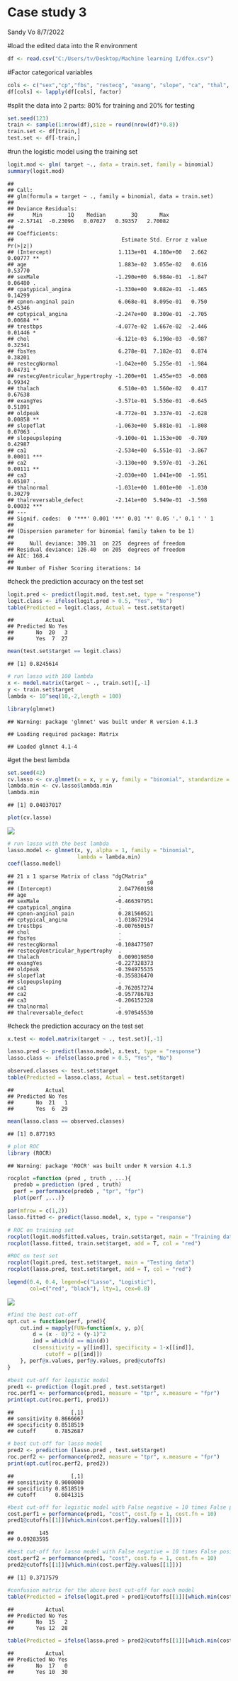 Case study 3
================
Sandy Vo
8/7/2022

#load the edited data into the R environment

``` r
df <- read.csv("C:/Users/tv/Desktop/Machine learning I/dfex.csv")
```

#Factor categorical variables

``` r
cols <- c("sex","cp","fbs", "restecg", "exang", "slope", "ca", "thal", "target")
df[cols] <- lapply(df[cols], factor)
```

#split the data into 2 parts: 80% for training and 20% for testing

``` r
set.seed(123)
train <- sample(1:nrow(df),size = round(nrow(df)*0.8))
train.set <- df[train,]
test.set <- df[-train,]
```

#run the logistic model using the training set

``` r
logit.mod <- glm( target ~., data = train.set, family = binomial)
summary(logit.mod)
```

    ## 
    ## Call:
    ## glm(formula = target ~ ., family = binomial, data = train.set)
    ## 
    ## Deviance Residuals: 
    ##      Min        1Q    Median        3Q       Max  
    ## -2.57141  -0.23096   0.07027   0.39357   2.70082  
    ## 
    ## Coefficients:
    ##                                  Estimate Std. Error z value Pr(>|z|)    
    ## (Intercept)                     1.113e+01  4.180e+00   2.662  0.00777 ** 
    ## age                             1.883e-02  3.055e-02   0.616  0.53770    
    ## sexMale                        -1.290e+00  6.984e-01  -1.847  0.06480 .  
    ## cpatypical_angina              -1.330e+00  9.082e-01  -1.465  0.14299    
    ## cpnon-anginal pain              6.068e-01  8.095e-01   0.750  0.45346    
    ## cptypical_angina               -2.247e+00  8.309e-01  -2.705  0.00684 ** 
    ## trestbps                       -4.077e-02  1.667e-02  -2.446  0.01446 *  
    ## chol                           -6.121e-03  6.198e-03  -0.987  0.32341    
    ## fbsYes                          6.278e-01  7.182e-01   0.874  0.38201    
    ## restecgNormal                  -1.042e+00  5.255e-01  -1.984  0.04731 *  
    ## restecgVentricular_hypertrophy -1.200e+01  1.455e+03  -0.008  0.99342    
    ## thalach                         6.510e-03  1.560e-02   0.417  0.67638    
    ## exangYes                       -3.571e-01  5.536e-01  -0.645  0.51891    
    ## oldpeak                        -8.772e-01  3.337e-01  -2.628  0.00858 ** 
    ## slopeflat                      -1.063e+00  5.881e-01  -1.808  0.07063 .  
    ## slopeupsloping                 -9.100e-01  1.153e+00  -0.789  0.42987    
    ## ca1                            -2.534e+00  6.551e-01  -3.867  0.00011 ***
    ## ca2                            -3.130e+00  9.597e-01  -3.261  0.00111 ** 
    ## ca3                            -2.030e+00  1.041e+00  -1.951  0.05107 .  
    ## thalnormal                     -1.031e+00  1.001e+00  -1.030  0.30279    
    ## thalreversable_defect          -2.141e+00  5.949e-01  -3.598  0.00032 ***
    ## ---
    ## Signif. codes:  0 '***' 0.001 '**' 0.01 '*' 0.05 '.' 0.1 ' ' 1
    ## 
    ## (Dispersion parameter for binomial family taken to be 1)
    ## 
    ##     Null deviance: 309.31  on 225  degrees of freedom
    ## Residual deviance: 126.40  on 205  degrees of freedom
    ## AIC: 168.4
    ## 
    ## Number of Fisher Scoring iterations: 14

#check the prediction accuracy on the test set

``` r
logit.pred <- predict(logit.mod, test.set, type = "response")
logit.class <- ifelse(logit.pred > 0.5, "Yes", "No")
table(Predicted = logit.class, Actual = test.set$target)
```

    ##          Actual
    ## Predicted No Yes
    ##       No  20   3
    ##       Yes  7  27

``` r
mean(test.set$target == logit.class)
```

    ## [1] 0.8245614

``` r
# run lasso with 100 lambda
x <- model.matrix(target ~ ., train.set)[,-1]
y <- train.set$target
lambda <- 10^seq(10,-2,length = 100)
```

``` r
library(glmnet)
```

    ## Warning: package 'glmnet' was built under R version 4.1.3

    ## Loading required package: Matrix

    ## Loaded glmnet 4.1-4

#get the best lambda

``` r
set.seed(42)
cv.lasso <- cv.glmnet(x = x, y = y, family = "binomial", standardize = T, alpha = 1, lambda = lambda, type.measure = "class")
lambda.min <- cv.lasso$lambda.min
lambda.min
```

    ## [1] 0.04037017

``` r
plot(cv.lasso)
```

![](Heart-disease-prediction---part-3_files/figure-gfm/unnamed-chunk-9-1.png)<!-- -->

``` r
# run lasso with the best lambda
lasso.model <- glmnet(x, y, alpha = 1, family = "binomial",
                      lambda = lambda.min)
coef(lasso.model)
```

    ## 21 x 1 sparse Matrix of class "dgCMatrix"
    ##                                          s0
    ## (Intercept)                     2.047760198
    ## age                             .          
    ## sexMale                        -0.466397951
    ## cpatypical_angina               .          
    ## cpnon-anginal pain              0.281560521
    ## cptypical_angina               -1.018672914
    ## trestbps                       -0.007650157
    ## chol                            .          
    ## fbsYes                          .          
    ## restecgNormal                  -0.108477507
    ## restecgVentricular_hypertrophy  .          
    ## thalach                         0.009019850
    ## exangYes                       -0.227328373
    ## oldpeak                        -0.394975535
    ## slopeflat                      -0.355836470
    ## slopeupsloping                  .          
    ## ca1                            -0.762057274
    ## ca2                            -0.957786783
    ## ca3                            -0.206152328
    ## thalnormal                      .          
    ## thalreversable_defect          -0.970545530

#check the prediction accuracy on the test set

``` r
x.test <- model.matrix(target ~ ., test.set)[,-1]

lasso.pred <- predict(lasso.model, x.test, type = "response")
lasso.class <- ifelse(lasso.pred > 0.5, "Yes", "No")
```

``` r
observed.classes <- test.set$target
table(Predicted = lasso.class, Actual = test.set$target)
```

    ##          Actual
    ## Predicted No Yes
    ##       No  21   1
    ##       Yes  6  29

``` r
mean(lasso.class == observed.classes)
```

    ## [1] 0.877193

``` r
# plot ROC
library (ROCR)
```

    ## Warning: package 'ROCR' was built under R version 4.1.3

``` r
rocplot =function (pred , truth , ...){
  predob = prediction (pred , truth)
  perf = performance(predob , "tpr", "fpr")
  plot(perf ,...)}
```

``` r
par(mfrow = c(1,2))
lasso.fitted <- predict(lasso.model, x, type = "response")

# ROC on training set
rocplot(logit.mod$fitted.values, train.set$target, main = "Training data")
rocplot(lasso.fitted, train.set$target, add = T, col = "red")

#ROC on test set
rocplot(logit.pred, test.set$target, main = "Testing data")
rocplot(lasso.pred, test.set$target, add = T, col = "red")

legend(0.4, 0.4, legend=c("Lasso", "Logistic"),
       col=c("red", "black"), lty=1, cex=0.8)
```

![](Heart-disease-prediction---part-3_files/figure-gfm/unnamed-chunk-14-1.png)<!-- -->

``` r
#find the best cut-off
opt.cut = function(perf, pred){
    cut.ind = mapply(FUN=function(x, y, p){
        d = (x - 0)^2 + (y-1)^2
        ind = which(d == min(d))
        c(sensitivity = y[[ind]], specificity = 1-x[[ind]], 
            cutoff = p[[ind]])
    }, perf@x.values, perf@y.values, pred@cutoffs)
}
```

``` r
#best cut-off for logistic model
pred1 <- prediction (logit.pred , test.set$target)
roc.perf1 <- performance(pred1, measure = "tpr", x.measure = "fpr")
print(opt.cut(roc.perf1, pred1))
```

    ##                  [,1]
    ## sensitivity 0.8666667
    ## specificity 0.8518519
    ## cutoff      0.7852687

``` r
# best cut-off for lasso model
pred2 <- prediction (lasso.pred , test.set$target)
roc.perf2 <- performance(pred2, measure = "tpr", x.measure = "fpr")
print(opt.cut(roc.perf2, pred2))
```

    ##                  [,1]
    ## sensitivity 0.9000000
    ## specificity 0.8518519
    ## cutoff      0.6041315

``` r
#best cut-off for logistic model with False negative = 10 times False positve
cost.perf1 = performance(pred1, "cost", cost.fp = 1, cost.fn = 10)
pred1@cutoffs[[1]][which.min(cost.perf1@y.values[[1]])]
```

    ##        145 
    ## 0.09283595

``` r
#best cut-off for lasso model with False negative = 10 times False positve
cost.perf2 = performance(pred1, "cost", cost.fp = 1, cost.fn = 10)
pred2@cutoffs[[1]][which.min(cost.perf2@y.values[[1]])]
```

    ## [1] 0.3717579

``` r
#confusion matrix for the above best cut-off for each model
table(Predicted = ifelse(logit.pred > pred1@cutoffs[[1]][which.min(cost.perf1@y.values[[1]])], "Yes", "No"), Actual = test.set$target)
```

    ##          Actual
    ## Predicted No Yes
    ##       No  15   2
    ##       Yes 12  28

``` r
table(Predicted = ifelse(lasso.pred > pred2@cutoffs[[1]][which.min(cost.perf1@y.values[[1]])], "Yes", "No"), Actual = test.set$target)
```

    ##          Actual
    ## Predicted No Yes
    ##       No  17   0
    ##       Yes 10  30

